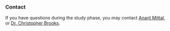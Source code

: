 ### Contact

If you have questions during the study phase, you may contact [Anant Mittal](mailto:anmittal@umich.edu), or [Dr. Christopher Brooks](mailto:brooksch@umich.edu).
